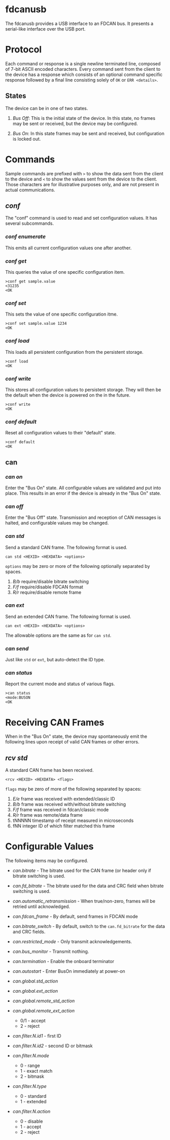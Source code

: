 # fdcanusb #

The fdcanusb provides a USB interface to an FDCAN bus.  It presents a serial-like interface over the USB port.

# Protocol #

Each command or response is a single newline terminated line, composed
of 7-bit ASCII encoded characters.  Every command sent from the client
to the device has a response which consists of an optional command
specific response followed by a final line consisting solely of `OK` or
`ERR <details>`.

## States ##

The device can be in one of two states.

1. *Bus Off*: This is the initial state of the device.  In this state,
no frames may be sent or received, but the device may be configured.

2. *Bus On*: In this state frames may be sent and received, but
configuration is locked out.

# Commands #

Sample commands are prefixed with `>` to show the data sent from the
client to the device and `<` to show the values sent from the device
to the client.  Those characters are for illustrative purposes only,
and are not present in actual communications.

## *conf* ##

The "conf" command is used to read and set configuration values.  It
has several subcommands.

### *conf enumerate* ###

This emits all current configuration values one after another.

### *conf get* ###

This queries the value of one specific configuration item.

```
>conf get sample.value
<31235
<OK
```

### *conf set* ###

This sets the value of one specific configuration itme.

```
>conf set sample.value 1234
<OK
```

### *conf load* ###

This loads all persistent configuration from the persistent storage.

```
>conf load
<OK
```

### *conf write* ###

This stores all configuration values to persistent storage.  They will
then be the default when the device is powered on the in the future.

```
>conf write
<OK
```

### *conf default* ###

Reset all configuration values to their "default" state.

```
>conf default
<OK
```

## can ##

### *can on* ###

Enter the "Bus On" state.  All configurable values are validated and
put into place.  This results in an error if the device is already in
the "Bus On" state.

### *can off* ###

Enter the "Bus Off" state.  Transmission and reception of CAN messages
is halted, and configurable values may be changed.

### *can std* ###

Send a standard CAN frame.  The following format is used.

`can std <HEXID> <HEXDATA> <options>`

`options` may be zero or more of the following optionally separated by
spaces.

1. *B/b* require/disable bitrate switching
2. *F/f* require/disable FDCAN format
3. *R/r* require/disable remote frame


### *can ext* ###

Send an extended CAN frame.  The following format is used.

`can ext <HEXID> <HEXDATA> <options>`

The allowable options are the same as for `can std`.

### *can send* ###

Just like `std` or `ext`, but auto-detect the ID type.

### *can status* ###

Report the current mode and status of various flags.

```
>can status
<mode:BUSON
<OK
```

# Receiving CAN Frames #

When in the "Bus On" state, the device may spontaneously emit the
following lines upon receipt of valid CAN frames or other errors.

## *rcv std* ##

A standard CAN frame has been received.

```
<rcv <HEXID> <HEXDATA> <flags>
```

`flags` may be zero of more of the following separated by spaces:

1. *E/e* frame was received with extended/classic ID
1. *B/b* frame was received with/without bitrate switching
2. *F/f* frame was received in fdcan/classic mode
3. *R/r* frame was remote/data frame
4. tNNNNN timestamp of receipt measured in microseconds
5. fNN integer ID of which filter matched this frame

# Configurable Values #

The following items may be configured.

* *can.bitrate* - The bitrate used for the CAN frame (or header only
  if bitrate switching is used.
* *can.fd_bitrate* - The bitrate used for the data and CRC field when
  bitrate switching is used.
* *can.automatic_retransmission* - When true/non-zero, frames will be
  retried until acknowledged.
* *can.fdcan_frame* - By default, send frames in FDCAN mode
* *can.bitrate_switch* - By default, switch to the `can.fd_bitrate`
  for the data and CRC fields.
* *can.restricted_mode* - Only transmit acknowledgements.
* *can.bus_monitor* - Transmit nothing.
* *can.termination* - Enable the onboard terminator
* *can.autostart* - Enter BusOn immediately at power-on

* *can.global.std_action*
* *can.global.ext_action*
* *can.global.remote_std_action*
* *can.global.remote_ext_action*
  * 0/1 - accept
  * 2 - reject

* *can.filter.N.id1* - first ID
* *can.filter.N.id2* - second ID or bitmask
* *can.filter.N.mode*
  * 0 - range
  * 1 - exact match
  * 2 - bitmask
* *can.filter.N.type*
  * 0 - standard
  * 1 - extended
* *can.filter.N.action*
  * 0 - disable
  * 1 - accept
  * 2 - reject
